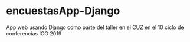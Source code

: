 # encuestasApp-Django
App web usando Django como parte del taller en el CUZ en el 10 ciclo de conferencias ICO 2019
